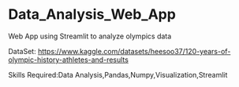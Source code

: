# Data_Analysis_Web_App
Web App using Streamlit to analyze olympics data

DataSet: https://www.kaggle.com/datasets/heesoo37/120-years-of-olympic-history-athletes-and-results

Skills Required:Data Analysis,Pandas,Numpy,Visualization,Streamlit
